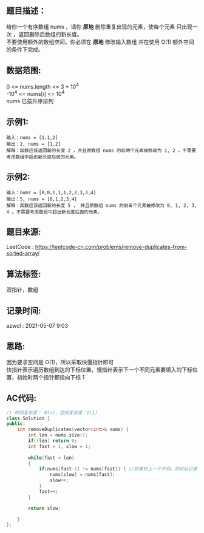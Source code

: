## 题目描述：
给你一个有序数组 nums ，请你 **原地** 删除重复出现的元素，使每个元素 只出现一次 ，返回删除后数组的新长度。  
不要使用额外的数组空间，你必须在 **原地** 修改输入数组 并在使用 O(1) 额外空间的条件下完成。  
## 数据范围:
0 <= nums.length <= 3 * 10<sup>4</sup>  
-10<sup>4</sup> <= nums[i] <= 10<sup>4</sup>  
nums 已按升序排列

## 示例1:
```
输入：nums = [1,1,2]  
输出：2, nums = [1,2]  
解释：函数应该返回新的长度 2 ，并且原数组 nums 的前两个元素被修改为 1, 2 。不需要考虑数组中超出新长度后面的元素。
```

## 示例2:
```
输入：nums = [0,0,1,1,1,2,2,3,3,4]
输出：5, nums = [0,1,2,3,4]
解释：函数应该返回新的长度 5 ， 并且原数组 nums 的前五个元素被修改为 0, 1, 2, 3, 4 。不需要考虑数组中超出新长度后面的元素。
```

## 题目来源:
LeetCode : https://leetcode-cn.com/problems/remove-duplicates-from-sorted-array/  

## 算法标签:
双指针，数组  

## 记录时间:
azwcl : 2021-05-07 9:03  

## 思路:
因为要求空间是 O(1)，所以采取快慢指针即可  
快指针表示遍历数组到达的下标位置，慢指针表示下一个不同元素要填入的下标位置，初始时两个指针都指向下标 1  
  

## AC代码:
```cpp
// 时间复杂度： O(n)，空间复杂度：O(1)
class Solution {
public:
    int removeDuplicates(vector<int>& nums) {
        int len = nums.size();
        if(!len) return 0;
        int fast = 1, slow = 1;
    
        while(fast < len)
        {
            if(nums[fast-1] != nums[fast]) { //如果和上一个不同，则可以记录，记录后 慢指针也许移动
                nums[slow] = nums[fast];
                slow++;
            }
            fast++;
        }

        return slow;

    }
};
```